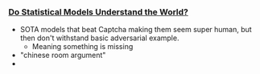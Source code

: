 ### [Do Statistical Models Understand the World?](https://www.youtube.com/watch?v=Pq4A2mPCB0Y)
- SOTA models that beat Captcha making them seem super human, but then don't withstand basic adversarial example.
  - Meaning something is missing
-  "chinese room argument"
-  
